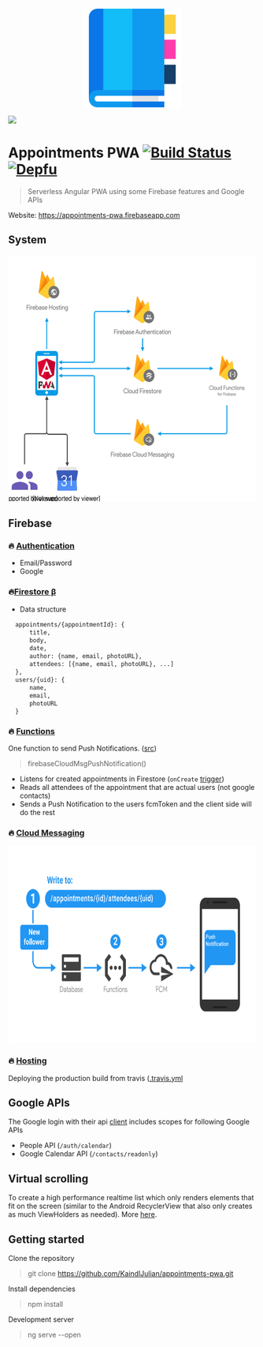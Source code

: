 <p align="center">
    <img src="/src/assets/logo.svg" height="200">
</p>

<img src="https://upload.wikimedia.org/wikipedia/commons/5/59/Empty.png" height="16px">

# Appointments PWA [![Build Status](https://travis-ci.com/KaindlJulian/appointments-pwa.svg?token=mp2NSp7o4LF4zjnzTqDd&branch=master)](https://travis-ci.com/KaindlJulian/appointments-pwa) [![Depfu](https://badges.depfu.com/badges/d5e9d1941ab5667c4d92cc4341b78177/count.svg)](https://depfu.com/github/KaindlJulian/appointments-pwa?project_id=6290)

> Serverless Angular PWA using some Firebase features and Google APIs

Website: https://appointments-pwa.firebaseapp.com

## System 
<img src="docs/system-architecture.svg" alt="system-architecture" height="500">

## Firebase

### :fire: [Authentication](https://firebase.google.com/docs/auth/)

  - Email/Password
  - Google

### <div>🔥<a href="https://firebase.google.com/docs/firestore/">Firestore &#946;</a></div>

  - Data structure

```
  appointments/{appointmentId}: {
      title,
      body,
      date,
      author: {name, email, photoURL},
      attendees: [{name, email, photoURL}, ...]
  },
  users/{uid}: {
      name, 
      email, 
      photoURL
  }
```

### :fire: [Functions](https://firebase.google.com/docs/functions/)
One function to send Push Notifications. ([src](/functions/src/index.ts))
> firebaseCloudMsgPushNotification()
  - Listens for created appointments in Firestore (`onCreate` [trigger](https://firebase.google.com/docs/functions/firestore-events)) 
  - Reads all attendees of the appointment that are actual users (not google contacts)
  - Sends a Push Notification to the users fcmToken and the client side will do the rest

### :fire: [Cloud Messaging](https://firebase.google.com/docs/cloud-messaging/)

<img src="docs/fcmSteps.png" alt="fcmSteps" height="400" />

### :fire: [Hosting](https://firebase.google.com/docs/hosting/)

Deploying the production build from travis ([.travis.yml](.travis.yml)

## Google APIs

The Google login with their api [client](https://developers.google.com/api-client-library/javascript/start/start-js) includes scopes for following Google APIs

- People API (`/auth/calendar`)
- Google Calendar API (`/contacts/readonly`)

## Virtual scrolling

To create a high performance realtime list which only renders elements that fit on the screen (similar to the Android RecyclerView that also only creates as much ViewHolders as needed). More [here](https://material.angular.io/cdk/scrolling/overview#virtual-scrolling).

## Getting started

Clone the repository

> git clone https://github.com/KaindlJulian/appointments-pwa.git

Install dependencies

> npm install

Development server

> ng serve --open
